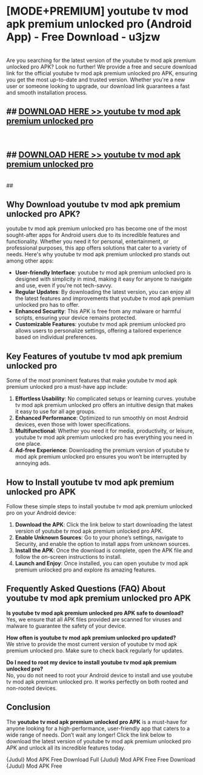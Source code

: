 # [MODE+PREMIUM] youtube tv mod apk premium unlocked pro (Android App) - Free Download - u3jzw <br>
<br>
Are you searching for the latest version of the youtube tv mod apk premium unlocked pro APK? Look no further! We provide a free and secure download link for the official youtube tv mod apk premium unlocked pro APK, ensuring you get the most up-to-date and trusted version. Whether you're a new user or someone looking to upgrade, our download link guarantees a fast and smooth installation process.


## ##  [DOWNLOAD HERE >> youtube tv mod apk premium unlocked pro](http://freeplayer.one?title=youtube_tv_mod_apk_premium_unlocked_pro&ref=apk1)
  <br>

##  ## [DOWNLOAD HERE >> youtube tv mod apk premium unlocked pro](http://freeplayer.one?title=youtube_tv_mod_apk_premium_unlocked_pro&ref=apk1)
  <br>
  ##



## Why Download youtube tv mod apk premium unlocked pro APK?

youtube tv mod apk premium unlocked pro has become one of the most sought-after apps for Android users due to its incredible features and functionality. Whether you need it for personal, entertainment, or professional purposes, this app offers solutions that cater to a variety of needs. Here's why youtube tv mod apk premium unlocked pro stands out among other apps:

- **User-friendly Interface**: youtube tv mod apk premium unlocked pro is designed with simplicity in mind, making it easy for anyone to navigate and use, even if you’re not tech-savvy.
- **Regular Updates**: By downloading the latest version, you can enjoy all the latest features and improvements that youtube tv mod apk premium unlocked pro has to offer.
- **Enhanced Security**: This APK is free from any malware or harmful scripts, ensuring your device remains protected.
- **Customizable Features**: youtube tv mod apk premium unlocked pro allows users to personalize settings, offering a tailored experience based on individual preferences.

## Key Features of youtube tv mod apk premium unlocked pro

Some of the most prominent features that make youtube tv mod apk premium unlocked pro a must-have app include:

1. **Effortless Usability**: No complicated setups or learning curves. youtube tv mod apk premium unlocked pro offers an intuitive design that makes it easy to use for all age groups.
2. **Enhanced Performance**: Optimized to run smoothly on most Android devices, even those with lower specifications.
3. **Multifunctional**: Whether you need it for media, productivity, or leisure, youtube tv mod apk premium unlocked pro has everything you need in one place.
4. **Ad-free Experience**: Downloading the premium version of youtube tv mod apk premium unlocked pro ensures you won’t be interrupted by annoying ads.

## How to Install youtube tv mod apk premium unlocked pro APK

Follow these simple steps to install youtube tv mod apk premium unlocked pro on your Android device:

1. **Download the APK**: Click the link below to start downloading the latest version of youtube tv mod apk premium unlocked pro APK.
2. **Enable Unknown Sources**: Go to your phone’s settings, navigate to Security, and enable the option to install apps from unknown sources.
3. **Install the APK**: Once the download is complete, open the APK file and follow the on-screen instructions to install.
4. **Launch and Enjoy**: Once installed, you can open youtube tv mod apk premium unlocked pro and explore its amazing features.

## Frequently Asked Questions (FAQ) About youtube tv mod apk premium unlocked pro APK

**Is youtube tv mod apk premium unlocked pro APK safe to download?**  
Yes, we ensure that all APK files provided are scanned for viruses and malware to guarantee the safety of your device.

**How often is youtube tv mod apk premium unlocked pro updated?**  
We strive to provide the most current version of youtube tv mod apk premium unlocked pro. Make sure to check back regularly for updates.

**Do I need to root my device to install youtube tv mod apk premium unlocked pro?**  
No, you do not need to root your Android device to install and use youtube tv mod apk premium unlocked pro. It works perfectly on both rooted and non-rooted devices.

## Conclusion

The **youtube tv mod apk premium unlocked pro APK** is a must-have for anyone looking for a high-performance, user-friendly app that caters to a wide range of needs. Don’t wait any longer! Click the link below to download the latest version of youtube tv mod apk premium unlocked pro APK and unlock all its incredible features today.

{Judul} Mod APK Free
Download Full {Judul} Mod APK Free
Free Download {Judul} Mod APK Free

